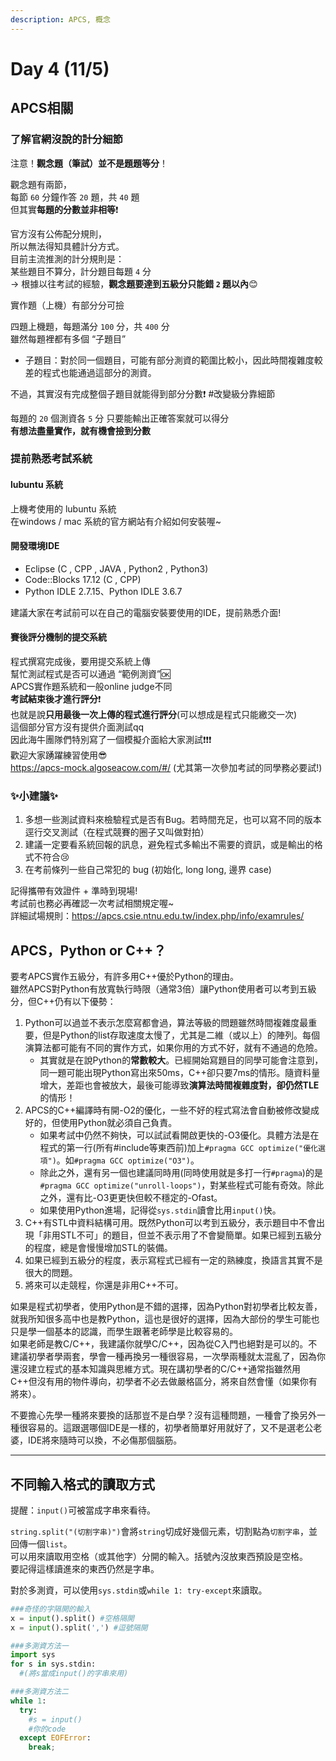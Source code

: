 ```yaml
---
description: APCS, 概念
---
```


# Day 4 (11/5)

## APCS相關

### 了解官網沒說的計分細節

注意！**觀念題（筆試）並不是題題等分**！

觀念題有兩節，\
每節 `60` 分鐘作答 `20` 題，共 `40` 題\
但其實**每題的分數並非相等**❗

官方沒有公佈配分規則，\
所以無法得知具體計分方式。\
目前主流推測的計分規則是：\
某些題目不算分，計分題目每題 `4` 分\
→ 根據以往考試的經驗，**觀念題要達到五級分只能錯 `2` 題以內**😊

實作題（上機）有部分分可撿

四題上機題，每題滿分 `100` 分，共 `400` 分\
雖然每題裡都有多個 “子題目”

* 子題目：對於同一個題目，可能有部分測資的範圍比較小，因此時間複雜度較差的程式也能通過這部分的測資。

不過，其實沒有完成整個子題目就能得到部分分數❗ #改變級分靠細節

每題的 `20` 個測資各 `5` 分 只要能輸出正確答案就可以得分\
**有想法盡量實作，就有機會撿到分數**

### 提前熟悉考試系統

#### lubuntu 系統

上機考使用的 lubuntu 系統\
在windows / mac 系統的官方網站有介紹如何安裝喔~

#### 開發環境IDE

* Eclipse (C , CPP , JAVA , Python2 , Python3)
* Code::Blocks 17.12 (C , CPP)
* Python IDLE 2.7.15、Python IDLE 3.6.7

建議大家在考試前可以在自己的電腦安裝要使用的IDE，提前熟悉介面!

#### 賽後評分機制的提交系統

程式撰寫完成後，要用提交系統上傳\
幫忙測試程式是否可以通過 “範例測資”🆗\
APCS實作題系統和一般online judge不同\
**考試結束後才進行評分**❗\
也就是說**只用最後一次上傳的程式進行評分**(可以想成是程式只能繳交一次)\
這個部分官方沒有提供介面測試qq\
因此海牛團隊們特別寫了一個模擬介面給大家測試❗❗❗\
歡迎大家踴躍練習使用😎\
https://apcs-mock.algoseacow.com/#/
(尤其第一次參加考試的同學務必要試!)

### ✨小建議✨
1. 多想一些測試資料來檢驗程式是否有Bug。若時間充足，也可以寫不同的版本逕行交叉測試（在程式競賽的圈子又叫做對拍）
2. 建議一定要看系統回報的訊息，避免程式多輸出不需要的資訊，或是輸出的格式不符合😢
3. 在考前條列一些自己常犯的 bug (初始化, long long, 邊界 case)

記得攜帶有效證件 + 準時到現場!\
考試前也務必再確認一次考試相關規定喔~\
詳細試場規則：https://apcs.csie.ntnu.edu.tw/index.php/info/examrules/

## APCS，Python or C++？
要考APCS實作五級分，有許多用C++優於Python的理由。\
雖然APCS對Python有放寬執行時限（通常3倍）讓Python使用者可以考到五級分，但C++仍有以下優勢：

1. Python可以過並不表示怎麼寫都會過，算法等級的問題雖然時間複雜度最重要，但是Python的list存取速度太慢了，尤其是二維（或以上）的陣列。每個演算法都可能有不同的實作方式，如果你用的方式不好，就有不通過的危險。
    * 其實就是在說Python的**常數較大**。已經開始寫題目的同學可能會注意到，同一題可能出現Python寫出來50ms，C++卻只要7ms的情形。隨資料量增大，差距也會被放大，最後可能導致**演算法時間複雜度對，卻仍然TLE**的情形！
2. APCS的C++編譯時有開-O2的優化，一些不好的程式寫法會自動被修改變成好的，但使用Python就必須自己負責。
    * 如果考試中仍然不夠快，可以試試看開啟更快的-O3優化。具體方法是在程式的第一行(所有#include等東西前)加上`#pragma GCC optimize("優化選項")`。如`#pragma GCC optimize("O3")`。
    * 除此之外，還有另一個也建議同時用(同時使用就是多打一行`#pragma`)的是`#pragma GCC optimize("unroll-loops")`，對某些程式可能有奇效。除此之外，還有比-O3更更快但較不穩定的-Ofast。
    * 如果使用Python進場，記得從`sys.stdin`讀會比用`input()`快。
4. C++有STL中資料結構可用。既然Python可以考到五級分，表示題目中不會出現「非用STL不可」的題目，但並不表示用了不會變簡單。如果已經到五級分的程度，總是會慢慢增加STL的裝備。
5. 如果已經到五級分的程度，表示寫程式已經有一定的熟練度，換語言其實不是很大的問題。
6. 將來可以走競程，你還是非用C++不可。

如果是程式初學者，使用Python是不錯的選擇，因為Python對初學者比較友善，就我所知很多高中也是教Python，這也是很好的選擇，因為大部份的學生可能也只是學一個基本的認識，而學生跟著老師學是比較容易的。\
如果老師是教C/C++，我建議你就學C/C++，因為從C入門也絕對是可以的。不建議初學者學兩套，學會一種再換另一種很容易，一次學兩種就太混亂了，因為你還沒建立程式的基本知識與思維方式。現在講初學者的C/C++通常指雖然用C++但沒有用的物件導向，初學者不必去做嚴格區分，將來自然會懂（如果你有將來）。

不要擔心先學一種將來要換的話那豈不是白學？沒有這種問題，一種會了換另外一種很容易的。這跟選哪個IDE是一樣的，初學者簡單好用就好了，又不是選老公老婆，IDE將來隨時可以換，不必傷那個腦筋。

---

## 不同輸入格式的讀取方式

提醒：`input()`可被當成字串來看待。

`string.split("(切割字串)")`會將`string`切成好幾個元素，切割點為`切割字串`，並回傳一個`list`。\
可以用來讀取用空格（或其他字）分開的輸入。括號內沒放東西預設是空格。\
要記得這樣讀進來的東西仍然是字串。

對於多測資，可以使用`sys.stdin`或`while 1: try-except`來讀取。

```python
###奇怪的字隔開的輸入
x = input().split() #空格隔開
x = input().split(',') #逗號隔開

###多測資方法一
import sys
for s in sys.stdin:
  #(將s當成input()的字串來用)

###多測資方法二
while 1:
  try:
    #s = input()
    #你的code
  except EOFError:
    break;
 ```
 
 

